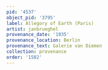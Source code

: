 ```yaml
---
pid: '4537'
object_pid: '3795'
label: Allegory of Earth (Paris)
artist: janbrueghel
provenance_date: '1935'
provenance_location: Berlin
provenance_text: Galerie van Diemen
collection: provenance
order: '1582'
---
```

